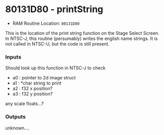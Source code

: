 # 80131D80 - printString
* RAM Routine Location: `80131D80`

This is the location of the print string function on the Stage Select Screen. In NTSC-J, this routine (persumably) writes the english name strings. It is not called in NTSC-U, but the code is still present.

### Inputs
Should look up this function in NTSC-J to check
* a0 :  pointer to 2d image struct
* a1 :  *char string to print
* a2 :  f32 x position?
* a3 :  f32 y position?

any scale floats...?

### Outputs
unknown....
